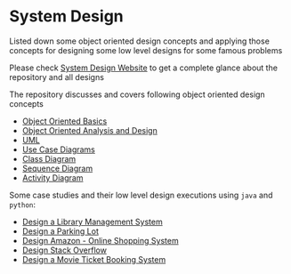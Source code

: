 # System Design

Listed down some object oriented design concepts and applying those concepts for designing some low level designs for some famous problems

Please check [System Design Website](https://rajat19.github.io/system-design) to get a complete glance about the repository and all designs

The repository discusses and covers following object oriented design concepts
- [Object Oriented Basics](https://rajat19.github.io/system-design/ood/oops.html)
- [Object Oriented Analysis and Design](https://rajat19.github.io/system-design/ood/oo-analysis-design.html)
- [UML](https://rajat19.github.io/system-design/ood/uml.html)
- [Use Case Diagrams](https://rajat19.github.io/system-design/ood/use-case.html)
- [Class Diagram](https://rajat19.github.io/system-design/ood/class-diagram.html)
- [Sequence Diagram](https://rajat19.github.io/system-design/ood/sequence-diagram.html)
- [Activity Diagram](https://rajat19.github.io/system-design/ood/activity-diagram.html)

Some case studies and their low level design executions using `java` and `python`:
- [Design a Library Management System](https://rajat19.github.io/system-design/case_study/library-management-system.html)
- [Design a Parking Lot](https://rajat19.github.io/system-design/case_study/parking-lot.html)
- [Design Amazon - Online Shopping System](https://rajat19.github.io/system-design/case_study/online-shopping.html)
- [Design Stack Overflow](https://rajat19.github.io/system-design/case_study/stack-overflow.html)
- [Design a Movie Ticket Booking System](https://rajat19.github.io/system-design/case_study/movie-booking.html)